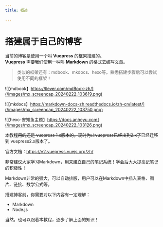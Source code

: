 ```yaml
---
title: 概述

---
```


# 搭建属于自己的博客

当前的博客是使用一个叫 **Vuepress** 的框架搭建的。  
**Vuepress** 需要我们使用一种叫 **Markdown** 的格式去编写文章。  

> 类似的框架还有：mdbook、mkdocs、hexo等。熟悉搭建步骤后可以尝试使用不同的框架！

![【mdbook】https://llever.com/mdBook-zh/](/images/mx_screencap_20240222_103619.png)  

![【mkdocs】https://markdown-docs-zh.readthedocs.io/zh-cn/latest/](/images/mx_screencap_20240222_103750.png)

![【hexo-安知鱼主题】https://docs.anheyu.com](/images/mx_screencap_20240222_103126.png)  


本教程~~用的还是 vuepress 1.x版本的，现时为止vuepress已经出到2.x了~~已经迁移到 vuepress2.x版本了。

官方文档：<https://v2.vuepress.vuejs.org/zh/>

非常建议大家学习Markdown，用来建立自己的笔记系统！学会后大大提高记笔记的积极性！  

Markdown非常的强大，可以自动排版，用户可以在Markdown中插入表格、图片、链接、数学公式等。

搭建博客前，你需要对以下内容有一定理解：  
* Markdown
* Node.js

当然，也可以跟着本教程，逐步了解上面的知识！  




